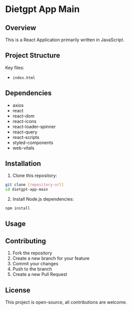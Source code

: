 # Dietgpt App Main

## Overview
This is a React Application primarily written in JavaScript.

## Project Structure
Key files:
- `index.html`

## Dependencies
- axios
- react
- react-dom
- react-icons
- react-loader-spinner
- react-query
- react-scripts
- styled-components
- web-vitals

## Installation

1. Clone this repository:
 ```bash
 git clone [repository-url]
 cd dietgpt-app-main
 ```

2. Install Node.js dependencies:
 ```bash
 npm install
 ```

## Usage

## Contributing

1. Fork the repository
2. Create a new branch for your feature
3. Commit your changes
4. Push to the branch
5. Create a new Pull Request

## License

This project is open-source, all contributions are welcome.